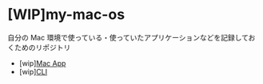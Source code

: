 # [WIP]my-mac-os

自分の Mac 環境で使っている・使っていたアプリケーションなどを記録しておくためのリポジトリ

- [wip][Mac App](https://github.com/turusuke/my-mac-os/blob/master/app.md)
- [wip][CLI](https://github.com/turusuke/my-mac-os/blob/master/cli.md)
